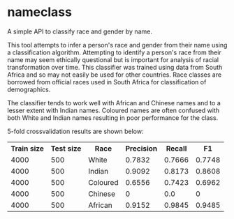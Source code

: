 # nameclass
A simple API to classify race and gender by name. 

This tool attempts to infer a person's race and gender from their name using a classification algorithm. Attempting to identify a person's race from their name may seem ethically questional but is important for analysis of racial transformation over time. This classifier was trained using data from South Africa and so may not easily be used for other countries. Race classes are borrowed from official races used in South Africa for classification of demographics.

The classifier tends to work well with African and Chinese names and to a lesser extent with Indian names. Coloured names are often confused with both White and Indian names resulting in poor performance for the class.

5-fold crossvalidation results are shown below:

<table>
    <tr>
        <th>Train size</th>
        <th>Test size</th>
        <th>Race</th>
        <th>Precision</th>
        <th>Recall</th>
        <th>F1</th>
    </tr>
    <tr>
        <td>4000</td><td>500</td><td>White</td><td>0.7832</td><td>0.7666</td><td>0.7748</td>
    </tr>
    <tr>
        <td>4000</td><td>500</td><td>Indian</td><td>0.9092</td><td>0.8173</td><td>0.8608</td>
    </tr>
    <tr>
        <td>4000</td><td>500</td><td>Coloured</td><td>0.6556</td><td>0.7423</td><td>0.6962</td>
    </tr>
    <tr>
        <td>4000</td><td>500</td><td>Chinese</td><td>0</td><td>0.0</td><td>0</td>
    </tr>
    <tr>
        <td>4000</td><td>500</td><td>African</td><td>0.9152</td><td>0.9845</td><td>0.9485</td>
    </tr>
</table>
